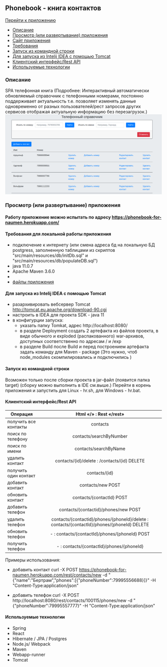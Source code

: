 
 Phonebook - книга контактов
-------------------------------------------


[Перейти к приложению][1]

* [Описание](#Описание)
* [Просмотр (или развертывание) приложения](#Просмотр-(или-развертывание)-приложения)
 * [Сайт приложения][1]
 * [Требования](#Требования-для-локальной-работы-приложения)
 * [Запуск из командной строки](#Запуск-из-командной-строки)
 * [Для запуска из Intelij IDEA с помощью Tomcat](#Для-запуска-из-Intelij-IDEA-с-помощью-Tomcat)
* [Клиентский интерфейс/Rest API](#Клиентский-интерфейс/Rest-API)    
* [Используемые технологии](#Используемые-технологии)
   
### Описание

SPA телефонная книга
(Подробнее: Интерактивный автоматически обновляемый справочник с телефонными номерами, постоянно поддерживает актуальность
т.е. позволяет изменять данные одновременно от разных пользователей/рест запросов других сервисов отображая актуальную информацию без перезагрузок.)
![alt-текст][phonebook-interface]

### Просмотр (или развертывание) приложения

#### Работу приложение можно испытать по адресу https://phonebook-for-naumen.herokuapp.com/

#### Требования для локальной работы приложения
* подключение к интернету (или смена адреса бд на локальную БД postgress, заполненную таблицами из скриптов "src/main/resources/db/initDb.sql" и "src/main/resources/db/populateDB.sql")
* java 11.0.7  
* Apache Maven 3.6.0
* 
* [файлы приложения](https://github.com/TjavaistT/phonebook)

#### Для запуска из Intelij IDEA с помощью Tomcat
* разархивировать вебсервер Tomcat http://tomcat.eu.apache.org/download-90.cgi
* настроить в IDEA для проекта SDK - java 11
* в конфигурции запуска: 
  - указать папку Tomkat, адрес http://localhost:8080/
  - в разделе Deployment создать 2 артефакта из файлов проекта, в виде обычного и exploded (распакованного) war-архивов, доступных соответственно по адресам / и /exp
  - в разделе Build после Build и перед построением артефакта задать команду для Maven - package (Это нужно, чтоб node_modules скомпилировались и подключились )  

#### Запуск из командной строки
Возможен только после сборки проекта в jar-файл (появится папка target) (сборку можно выполнить в IDE см.выше.)
Перейти в корень приложения и запустить для Linux - hr.sh, для Windows - hr.bat.

####  Клиентский интерфейс/Rest API 

    
| Операция                          | Html  «/»         :     Rest «/rest»	                       |
| ----------------------------------|:-------------------------------------------------------------:|
| получить все контакты   | contacts	                                                       |  
| поиск по телефону       | contacts/searchByNumber                                |
| поиск по имени          | contacts/searchByName                                   |
| удалить контакт         | contacts/{id}/delete : /contacts/{id} DELETE     |
| получить один контакт   | contacts/{id}                                                       |
| добавить контакт        | contacts/new POST                                          |
| обновить контакт        | contacts/{contactId} POST                                |
| добавить телефон        | contacts/{contactid}/phones/new POST            |
| удалить телефон         | contacts/{contactid}/phones/{phoneId}/delete	: contacts/{contactId}/phones/{phoneId} DELETE                 |
| обновить телефон        |  - : contacts/{contactId}/phones/{phoneId} POST |
| получить телефон        |  - :  contacts/{contactId}/phones/{phoneId}          |

Примеры использования:
- добавить контакт
    curl -X POST https://phonebook-for-naumen.herokuapp.com/rest/contacts/new -d "{\"name\":\"Бертрам\",\"phones\":[{\"phoneNumber\":79995556688}]}" -H "Content-Type:application/json"

- добавить телефон
    curl -X POST http://localhost:8080/rest/contacts/100115/phones/new -d "{\"phoneNumber\":79995557777}" -H "Content-Type:application/json"

#### Используемые технологии
* Spring
* React
* Hibernate / JPA / Postgres
* Node.js/ Webpack
* Maven
* Webapp-runner
* Tomcat

[1]: https://phonebook-for-naumen.herokuapp.com
[phonebook-interface]: https://github.com/TjavaistT/phonebook/blob/master/phonebook-interface.png "Интерфейс приложения"
